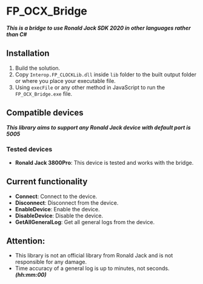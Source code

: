 # FP_OCX_Bridge

***This is a bridge to use Ronald Jack SDK 2020 in other languages rather than C#***

## Installation

1. Build the solution.
2. Copy `Interop.FP_CLOCKLib.dll` inside `lib` folder to the built output folder or where you place your executable file.
3. Using `execFile` or any other method in JavaScript to run the `FP_OCX_Bridge.exe` file.

## Compatible devices

***This library aims to support any Ronald Jack device with default port is 5005***

### Tested devices
- **Ronald Jack 3800Pro**: This device is tested and works with the bridge.

## Current functionality
- **Connect**: Connect to the device.
- **Disconnect**: Disconnect from the device.
- **EnableDevice**: Enable the device.
- **DisableDevice**: Disable the device.
- **GetAllGeneralLog**: Get all general logs from the device.

## Attention:
- This library is not an official library from Ronald Jack and is not responsible for any damage.
- Time accuracy of a general log is up to minutes, not seconds. ***(hh:mm:00)***
